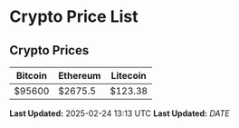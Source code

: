 # Crypto Price List

## Crypto Prices
| Bitcoin | Ethereum | Litecoin |
| ------- | -------- | -------- |
| $95600 | $2675.5 | $123.38 |
**Last Updated:** 2025-02-24 13:13 UTC
**Last Updated:** $DATE$
